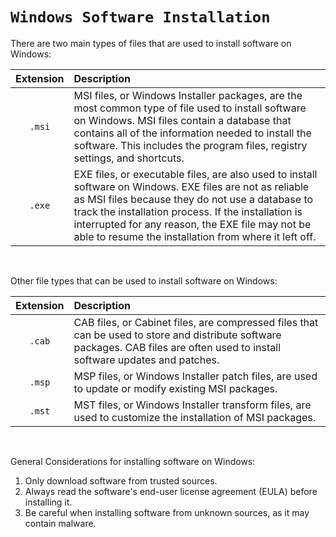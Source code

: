 # `Windows Software Installation`

There are two main types of files that are used to install software on Windows:

|Extension| Description|
|:-:|:-|
|`.msi`| MSI files, or Windows Installer packages, are the most common type of file used to install software on Windows. MSI files contain a database that contains all of the information needed to install the software. This includes the program files, registry settings, and shortcuts.|
|`.exe`| EXE files, or executable files, are also used to install software on Windows.  EXE files are not as reliable as MSI files because they do not use a database to track the installation process.  If the installation is interrupted for any reason, the EXE file may not be able to resume the installation from where it left off.|

<br>

Other file types that can be used to install software on Windows:

|Extension| Description|
|:-:|:-|
|`.cab`| CAB files, or Cabinet files, are compressed files that can be used to store and distribute software packages. CAB files are often used to install software updates and patches.|
|`.msp`| MSP files, or Windows Installer patch files, are used to update or modify existing MSI packages.|
|`.mst`| MST files, or Windows Installer transform files, are used to customize the installation of MSI packages.|

<br>

General Considerations for installing software on Windows:

1. Only download software from trusted sources.
1. Always read the software's end-user license agreement (EULA) before installing it.
1. Be careful when installing software from unknown sources, as it may contain malware.

